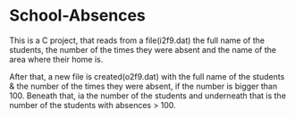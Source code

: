 # School-Absences
This is a C project, that reads from a file(i2f9.dat) the full name of the students, the number of the times they were absent 
and the name of the area where their home is. 

After that, a new file is created(o2f9.dat) with the full name of the students &amp; 
the number of the times they were absent, if the number is bigger than 100. Beneath that, ia the number of the students 
and underneath that is the number of the students with absences > 100.

